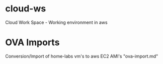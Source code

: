 # cloud-ws
Cloud Work Space - Working environment in aws

# OVA Imports
Conversion/Import of home-labs vm's to aws EC2 AMI's
"ova-import.md"
